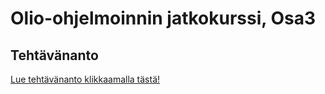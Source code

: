 # Olio-ohjelmoinnin jatkokurssi, Osa3

## Tehtävänanto

[Lue tehtävänanto klikkaamalla tästä!](tehtavananto.md)

